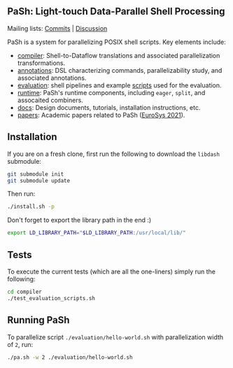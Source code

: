 ## PaSh: Light-touch Data-Parallel Shell Processing

Mailing lists: [Commits](mailto:pash-commits@googlegroups.com) | [Discussion](mailto:pash-discuss@googlegroups.com)

PaSh is  a system for  parallelizing POSIX shell  scripts. Key elements include:

* [compiler](./compiler): Shell-to-Dataflow translations and associated parallelization transformations.
* [annotations](./annotations/): DSL characterizing commands, parallelizability study, and associated annotations.
* [evaluation](./evaluation): shell pipelines and example [scripts](./evaluation/scripts) used for the evaluation.
* [runtime](./runtime): PaSh's runtime components, including `eager`, `split`, and assocaited combiners.
* [docs](./docs): Design documents, tutorials, installation instructions, etc.
* [papers](./papers): Academic papers related to PaSh ([EuroSys 2021](https://arxiv.org/abs/2007.09436)).

## Installation

If you are on a fresh clone, first run the following to download the `libdash` submodule:
```sh
git submodule init
git submodule update
```

Then run:
```sh
./install.sh -p
```

Don't forget to export the library path in the end :)
```sh
export LD_LIBRARY_PATH="$LD_LIBRARY_PATH:/usr/local/lib/"
```

## Tests
To execute the current tests (which are all the one-liners) simply run the following:

```sh
cd compiler
./test_evaluation_scripts.sh
```

## Running PaSh

To parallelize script `./evaluation/hello-world.sh` with parallelization width of `2`, run:

```sh
./pa.sh -w 2 ./evaluation/hello-world.sh
``` 

